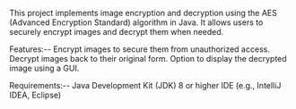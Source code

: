 This project implements image encryption and decryption using the AES (Advanced Encryption Standard) algorithm in Java. It allows users to securely encrypt images and decrypt them when needed.

Features:--
Encrypt images to secure them from unauthorized access.
Decrypt images back to their original form.
Option to display the decrypted image using a GUI.


Requirements:--
Java Development Kit (JDK) 8 or higher
IDE (e.g., IntelliJ IDEA, Eclipse)
